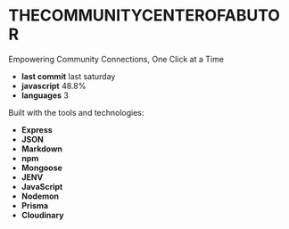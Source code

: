 # THECOMMUNITYCENTEROFABUTOR

Empowering Community Connections, One Click at a Time

- **last commit** last saturday
- **javascript** 48.8%
- **languages** 3

Built with the tools and technologies:

- **Express**
- **JSON**
- **Markdown**
- **npm**
- **Mongoose**
- **JENV**
- **JavaScript**
- **Nodemon**
- **Prisma**
- **Cloudinary**
